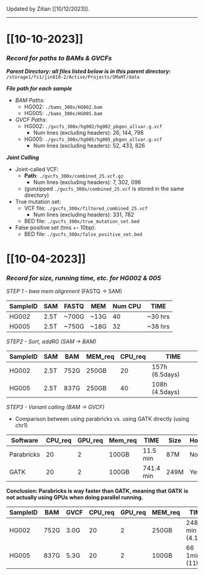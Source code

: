 Updated by Zitian [[10/12/2023]].

---

# [[10-10-2023]]

### ***Record for paths to BAMs & GVCFs***

***Parent Directory: all files listed below is in this parent directory:*** 
`/storage1/fs1/jin810-2/Active/Projects/SMaHT/data`

***File path for each sample***
- *BAM Paths*:
	- HG002:  `./bams_300x/HG002.bam`
	- HG005:  `./bams_300x/HG005.bam`
- *GVCF Paths*:
	- HG002:  `./gvcfs_300x/hg002/hg002_pbgen_allvar.g.vcf`
		- Num lines (excluding headers): 26, 144, 798
	- HG005:  `./gvcfs_300x/hg005/hg005_pbgen_allvar.g.vcf`
		- Num lines (excluding headers): 52, 433, 826

***Joint Calling***
- Joint-called VCF:
	- **Path**: `./gvcfs_300x/combined_25.vcf.gz`
		- Num lines (excluding headers): 7, 302, 096
	- (gunzipped `./gvcfs_300x/combined_25.vcf` is stored in the same directory)
- True mutation set:
	- VCF file: `./gvcfs_300x/filtered_combined_25.vcf`
		- Num lines (excluding headers): 331, 782
	- BED file: `./gvcfs_300x/true_mutation_set.bed`
- False positive set (tms +- 10bp):
	- BED file: `./gvcfs_300x/false_positive_set.bed`

# [[10-04-2023]]

### ***Record for size, running time, etc. for HG002 & 005***

*STEP 1 - bwa mem alignment* (FASTQ -> SAM)

| SampleID | SAM | FASTQ | MEM | Num CPU | TIME |
|---|---|---|---|---|---|
|HG002|2.5T|~700G|~13G|40|~30 hrs|
|HG005|2.5T|~750G|~18G|32|~38 hrs|

*STEP2 - Sort, addRG (SAM -> BAM)*

|SampleID | SAM | BAM | MEM_req | CPU_req | TIME |
|---|---|---|---|---|---|
|HG002|2.5T|752G|250GB|20|157h (6.5days)|
|HG005|2.5T|837G|250GB|40|108h (4.5days)|

*STEP3 - Variant calling (BAM -> GVCF)*

- Comparison between using parabricks vs. using GATK directly (using chr1)

|Software | CPU_req | GPU_req | Mem_req | TIME | Size | Homozygous? |
|---|---|---|---|---|---|---|
|Parabricks|20|2|100GB|11.5 min|87M|No
|GATK|20|2|100GB|741.4 min|249M|Yes

**Conclusion: Parabricks is way faster than GATK, meaning that GATK is not actually using GPUs when doing parallel running.**

|SampleID | BAM | GVCF | CPU_req | GPU_req | MEM_req | TIME |
|---|---|---|---|---|---|---|
|HG002|752G|3.0G|20|2|250GB|248 min (4.13h)|
|HG005|837G|5.3G|20|2|100GB|66 1min (11h)|
